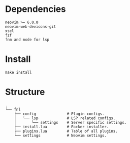 # Dependencies

```
neovim >= 6.0.0
neovim-web-devicons-git
xsel
fzf
fnm and node for lsp
```

# Install

`make install`

# Structure

```
.
└── fnl
    ├── config              # Plugin configs.
    │   └── lsp             # LSP related configs.
    │       └── settings    # Server specific settings.
    ├── install.lua         # Packer installer.
    ├── plugins.lua         # Table of all plugins.
    └── settings            # Neovim settings.
```
